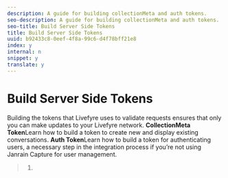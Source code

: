 ```yaml
---
description: A guide for building collectionMeta and auth tokens.
seo-description: A guide for building collectionMeta and auth tokens.
seo-title: Build Server Side Tokens
title: Build Server Side Tokens
uuid: b92433c8-0eef-4f8a-99c6-d4f78bff21e8
index: y
internal: n
snippet: y
translate: y
---
```


# Build Server Side Tokens

Building the tokens that Livefyre uses to validate requests ensures that only you can make updates to your Livefyre network.
**CollectionMeta Token**Learn how to build a token to create new and display existing conversations.
**Auth Token**Learn how to build a token for authenticating users, a necessary step in the integration process if you’re not using Janrain Capture for user management.

>1.
